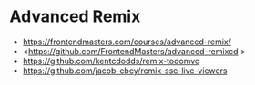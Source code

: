 # Advanced Remix

* <https://frontendmasters.com/courses/advanced-remix/>
* <https://github.com/FrontendMasters/advanced-remixcd >
* <https://github.com/kentcdodds/remix-todomvc>
* <https://github.com/jacob-ebey/remix-sse-live-viewers>
